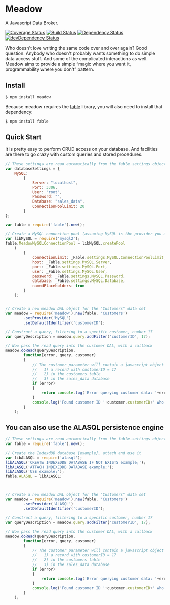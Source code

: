 Meadow
======

A Javascript Data Broker.

[![Coverage Status](https://coveralls.io/repos/stevenvelozo/meadow/badge.svg?branch=master)](https://coveralls.io/r/stevenvelozo/meadow?branch=master)
[![Build Status](https://travis-ci.org/stevenvelozo/meadow.svg?branch=master)](https://travis-ci.org/stevenvelozo/meadow)
[![Dependency Status](https://david-dm.org/stevenvelozo/meadow.svg)](https://david-dm.org/stevenvelozo/meadow)
[![devDependency Status](https://david-dm.org/stevenvelozo/meadow/dev-status.svg)](https://david-dm.org/stevenvelozo/meadow#info=devDependencies)

Who doesn't love writing the same code over and over again? Good question. Anybody who doesn't probably wants something to do simple data access stuff. And some of the complicated interactions as well. Meadow aims to provide a simple “magic where you want it, programmability where you don't” pattern.

## Install

```sh
$ npm install meadow
```

Because meadow requires the [fable](https://github.com/stevenvelozo/fable) library, you will also need to install that dependency:

```sh
$ npm install fable
```

## Quick Start

It is pretty easy to perform CRUD access on your database.  And facilities are there to go crazy with custom queries and stored procedures.

```js
// These settings are read automatically from the fable.settings object by meadow
var databaseSettings = {
	MySQL:
		{
			Server: "localhost",
			Port: 3306,
			User: "root",
			Password: "",
			Database: "sales_data",
			ConnectionPoolLimit: 20
		}
};

var fable = require('fable').new();

// Create a MySQL connection pool (assuming MySQL is the provider you are using)
var libMySQL = require('mysql2');
fable.MeadowMySQLConnectionPool = libMySQL.createPool
	(
		{
			connectionLimit: _Fable.settings.MySQL.ConnectionPoolLimit,
			host: _Fable.settings.MySQL.Server,
			port: _Fable.settings.MySQL.Port,
			user: _Fable.settings.MySQL.User,
			password: _Fable.settings.MySQL.Password,
			database: _Fable.settings.MySQL.Database,
			namedPlaceholders: true
		}
	);


// Create a new meadow DAL object for the "Customers" data set
var meadow = require('meadow').new(fable, 'Customers')
		.setProvider('MySQL')
		.setDefaultIdentifier('customerID');

// Construct a query, filtering to a specific customer, number 17
var queryDescription = meadow.query.addFilter('customerID', 17);

// Now pass the read query into the customer DAL, with a callback
meadow.doRead(queryDescription,
		function(error, query, customer)
		{
			// The customer parameter will contain a javascript object if there is:
			//   1) a record with customerID = 17
			//   2) in the customers table
			//   3) in the sales_data database
			if (error)
			{
				return console.log('Error querying customer data: '+error);
			}
			console.log('Found customer ID '+customer.customerID+' who is named '+customer.name);
		}
	);
```

## You can also use the ALASQL persistence engine

```js
// These settings are read automatically from the fable.settings object by meadow
var fable = require('fable').new();

// Create the IndexdDB database [example], attach and use it
var libALASQL = require('alasql');
libALASQL('CREATE INDEXEDDB DATABASE IF NOT EXISTS example;');
libALASQL('ATTACH INDEXEDDB DATABASE example;');
libALASQL('USE example;');
fable.ALASQL = libALASQL;



// Create a new meadow DAL object for the "Customers" data set
var meadow = require('meadow').new(fable, 'Customers')
		.setProvider('ALASQL')
		.setDefaultIdentifier('customerID');

// Construct a query, filtering to a specific customer, number 17
var queryDescription = meadow.query.addFilter('customerID', 17);

// Now pass the read query into the customer DAL, with a callback
meadow.doRead(queryDescription,
		function(error, query, customer)
		{
			// The customer parameter will contain a javascript object if there is:
			//   1) a record with customerID = 17
			//   2) in the customers table
			//   3) in the sales_data database
			if (error)
			{
				return console.log('Error querying customer data: '+error);
			}
			console.log('Found customer ID '+customer.customerID+' who is named '+customer.name);
		}
	);
```